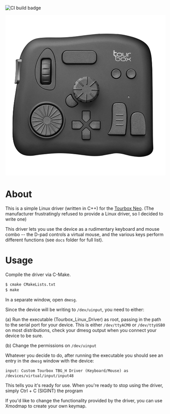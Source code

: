 ![CI build badge](https://github.com/raleighlittles/Tourbox_Neo_Linux_Driver/actions/workflows/main.yml/badge.svg)

![Tourbox Stock image](./docs/tourbox-stock-image.jpg)

# About

This is a simple Linux driver (written in C++) for the [Tourbox Neo](https://www.tourboxtech.com/en/product.html). (The manufacturer frustratingly refused to provide a Linux driver, so I decided to write one)

This driver lets you use the device as a rudimentary keyboard and mouse combo -- the D-pad controls a virtual mouse, and the various keys perform different functions (see `docs` folder for full list).

# Usage

Compile the driver via C-Make.

```bash
$ cmake CMakeLists.txt
$ make
```

In a separate window, open `dmesg`.

Since the device will be writing to `/dev/uinput`, you need to either:

(a) Run the executable (Tourbox_Linux_Driver) as root, passing in the path to the serial port for your device. This is either `/dev/ttyACM0` or `/dev/ttyUSB0` on most distributions, check your dmesg output when you connect your device to be sure.

(b) Change the permissions on `/dev/uinput`

Whatever you decide to do, after running the executable you should see an entry in the `dmesg` window with the device:

```
input: Custom Tourbox TBG_H Driver (Keyboard/Mouse) as /devices/virtual/input/input48
```

This tells you it's ready for use. When you're ready to stop using the driver, simply Ctrl + C (SIGINT) the program

If you'd like to change the functionality provided by the driver, you can use Xmodmap to create your own keymap.

